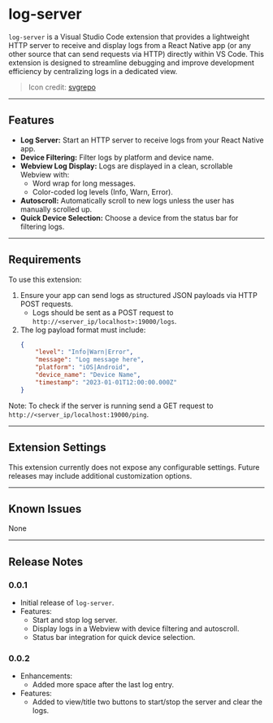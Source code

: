 # log-server

`log-server` is a Visual Studio Code extension that provides a lightweight HTTP server to receive and display logs from a React Native app (or any other source that can send requests via HTTP) directly within VS Code. This extension is designed to streamline debugging and improve development efficiency by centralizing logs in a dedicated view.

> Icon credit: [svgrepo](https://www.svgrepo.com/svg/279075/log-wood)

---

## Features

- **Log Server:** Start an HTTP server to receive logs from your React Native app.
- **Device Filtering:** Filter logs by platform and device name.
- **Webview Log Display:** Logs are displayed in a clean, scrollable Webview with:
  - Word wrap for long messages.
  - Color-coded log levels (Info, Warn, Error).
- **Autoscroll:** Automatically scroll to new logs unless the user has manually scrolled up.
- **Quick Device Selection:** Choose a device from the status bar for filtering logs.

---

## Requirements

To use this extension:
1. Ensure your app can send logs as structured JSON payloads via HTTP POST requests.
   - Logs should be sent as a POST request to `http://<server_ip/localhost>:19000/logs`.
2. The log payload format must include:
   ```json
   {
       "level": "Info|Warn|Error",
       "message": "Log message here",
       "platform": "iOS|Android",
       "device_name": "Device Name",
       "timestamp": "2023-01-01T12:00:00.000Z"
   }
   ```

Note: To check if the server is running send a GET request to `http://<server_ip/localhost:19000/ping`.

---

## Extension Settings

This extension currently does not expose any configurable settings. Future releases may include additional customization options.

---

## Known Issues

None

---

## Release Notes

### 0.0.1

- Initial release of `log-server`.
- Features:
  - Start and stop log server.
  - Display logs in a Webview with device filtering and autoscroll.
  - Status bar integration for quick device selection.

### 0.0.2

- Enhancements:
  - Added more space after the last log entry.
- Features:
  - Added to view/title two buttons to start/stop the server and clear the logs.